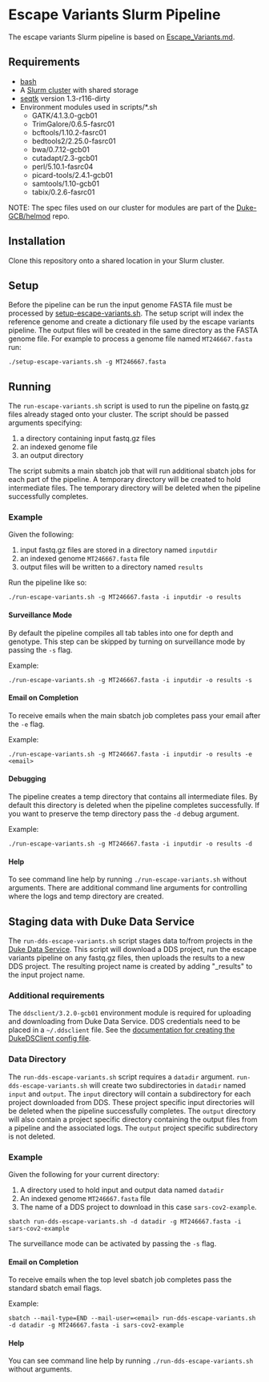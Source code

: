 # Escape Variants Slurm Pipeline

The escape variants Slurm pipeline is based on [Escape_Variants.md](https://github.com/wodanaz/Assembling_viruses/blob/main/Escape_Variants.md). 

## Requirements
- [bash](https://www.gnu.org/software/bash/)
- A [Slurm cluster](https://slurm.schedmd.com/) with shared storage
- [seqtk](https://github.com/lh3/seqtk) version 1.3-r116-dirty
- Environment modules used in scripts/*.sh
  - GATK/4.1.3.0-gcb01
  - TrimGalore/0.6.5-fasrc01
  - bcftools/1.10.2-fasrc01
  - bedtools2/2.25.0-fasrc01
  - bwa/0.7.12-gcb01
  - cutadapt/2.3-gcb01
  - perl/5.10.1-fasrc04
  - picard-tools/2.4.1-gcb01
  - samtools/1.10-gcb01
  - tabix/0.2.6-fasrc01


NOTE: The spec files used on our cluster for modules are part of the [Duke-GCB/helmod](https://github.com/Duke-GCB/helmod) repo.

## Installation
Clone this repository onto a shared location in your Slurm cluster.

## Setup
Before the pipeline can be run the input genome FASTA file must be processed by [setup-escape-variants.sh](https://github.com/wodanaz/Assembling_viruses/blob/main/setup-escape-variants.sh).
The setup script will index the reference genome and create a dictionary file used by the escape variants pipeline. The output files will be created in the same directory as the FASTA genome file.
For example to process a genome file named `MT246667.fasta` run:
```
./setup-escape-variants.sh -g MT246667.fasta
```

## Running
The `run-escape-variants.sh` script is used to run the pipeline on fastq.gz files already staged onto your cluster.
The script should be passed arguments specifying:
1. a directory containing input fastq.gz files
2. an indexed genome file
3. an output directory

The script submits a main sbatch job that will run additional sbatch jobs for each part of the pipeline. A temporary directory will be created to hold intermediate files. The temporary directory will be deleted when the pipeline successfully completes.

### Example
Given the following:
1. input fastq.gz files are stored in a directory named `inputdir`
2. an indexed genome `MT246667.fasta` file
3. output files will be written to a directory named `results` 

Run the pipeline like so:
```
./run-escape-variants.sh -g MT246667.fasta -i inputdir -o results
```

#### Surveillance Mode
By default the pipeline compiles all tab tables into one for depth and genotype.
This step can be skipped by turning on surveillance mode by passing the `-s` flag.

Example:
```
./run-escape-variants.sh -g MT246667.fasta -i inputdir -o results -s
```

#### Email on Completion
To receive emails when the main sbatch job completes pass your email after the `-e` flag.

Example:
```
./run-escape-variants.sh -g MT246667.fasta -i inputdir -o results -e <email>
```

#### Debugging
The pipeline creates a temp directory that contains all intermediate files. By default this directory is deleted when the pipeline completes successfully.
If you want to preserve the temp directory pass the `-d` debug argument.

Example:
```
./run-escape-variants.sh -g MT246667.fasta -i inputdir -o results -d
```

#### Help
To see command line help by running `./run-escape-variants.sh` without arguments.
There are additional command line arguments for controlling where the logs and temp directory are created.


## Staging data with Duke Data Service 
The `run-dds-escape-variants.sh` script stages data to/from projects in the [Duke Data Service](https://dataservice.duke.edu/). This script will download a DDS project, run the escape variants pipeline on any fastq.gz files, then uploads the results to a new DDS project. The resulting project name is created by adding "_results" to the input project name.

### Additional requirements
The `ddsclient/3.2.0-gcb01` environment module is required for uploading and downloading from Duke Data Service.
DDS credentials need to be placed in a `~/.ddsclient` file.
See the [documentation for creating the DukeDSClient config file](https://github.com/Duke-GCB/DukeDSClient#config-file-setup).

### Data Directory
The `run-dds-escape-variants.sh` script requires a `datadir` argument. `run-dds-escape-variants.sh` will create two subdirectories in `datadir` named `input` and `output`. The `input` directory will contain a subdirectory for each project downloaded from DDS. These project specific input directories will be deleted when the pipeline successfully completes. The `output` directory will also contain a project specific directory containing the output files from a pipeline and the associated logs. The `output` project specific subdirectory is not deleted.

### Example
Given the following for your current directory:
1. A directory used to hold input and output data named `datadir`
2. An indexed genome `MT246667.fasta` file
3. The name of a DDS project to download in this case `sars-cov2-example`.
```
sbatch run-dds-escape-variants.sh -d datadir -g MT246667.fasta -i sars-cov2-example
```
The surveillance mode can be activated by passing the `-s` flag.

#### Email on Completion
To receive emails when the top level sbatch job completes pass the standard sbatch email flags.

Example:
```
sbatch --mail-type=END --mail-user=<email> run-dds-escape-variants.sh -d datadir -g MT246667.fasta -i sars-cov2-example
```


#### Help
You can see command line help by running `./run-dds-escape-variants.sh` without arguments.

